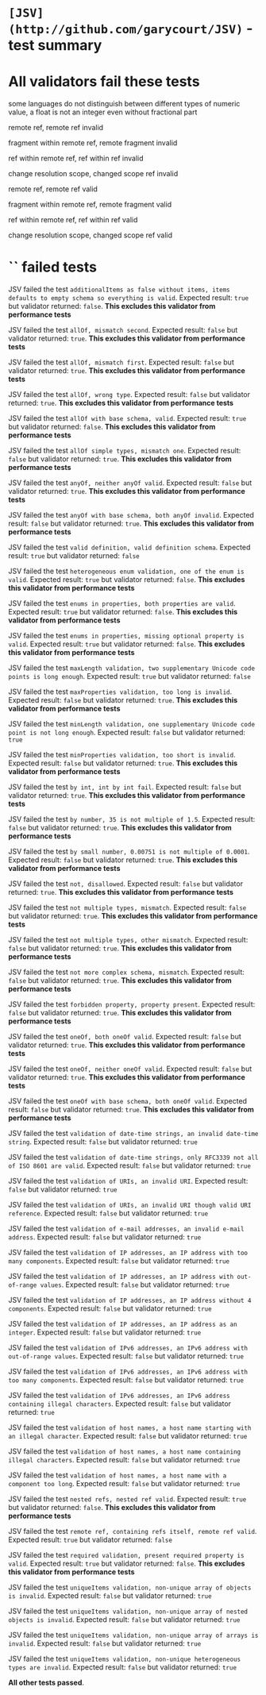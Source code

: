 # `[JSV](http://github.com/garycourt/JSV)` - test summary

# All validators fail these tests

some languages do not distinguish between different types of numeric value, a float is not an integer even without fractional part

remote ref, remote ref invalid

fragment within remote ref, remote fragment invalid

ref within remote ref, ref within ref invalid

change resolution scope, changed scope ref invalid

remote ref, remote ref valid

fragment within remote ref, remote fragment valid

ref within remote ref, ref within ref valid

change resolution scope, changed scope ref valid


# `` failed tests

JSV failed the test `additionalItems as false without items, items defaults to empty schema so everything is valid`. Expected result: `true` but validator returned: `false`. **This excludes this validator from performance tests**

JSV failed the test `allOf, mismatch second`. Expected result: `false` but validator returned: `true`. **This excludes this validator from performance tests**

JSV failed the test `allOf, mismatch first`. Expected result: `false` but validator returned: `true`. **This excludes this validator from performance tests**

JSV failed the test `allOf, wrong type`. Expected result: `false` but validator returned: `true`. **This excludes this validator from performance tests**

JSV failed the test `allOf with base schema, valid`. Expected result: `true` but validator returned: `false`. **This excludes this validator from performance tests**

JSV failed the test `allOf simple types, mismatch one`. Expected result: `false` but validator returned: `true`. **This excludes this validator from performance tests**

JSV failed the test `anyOf, neither anyOf valid`. Expected result: `false` but validator returned: `true`. **This excludes this validator from performance tests**

JSV failed the test `anyOf with base schema, both anyOf invalid`. Expected result: `false` but validator returned: `true`. **This excludes this validator from performance tests**

JSV failed the test `valid definition, valid definition schema`. Expected result: `true` but validator returned: `false`

JSV failed the test `heterogeneous enum validation, one of the enum is valid`. Expected result: `true` but validator returned: `false`. **This excludes this validator from performance tests**

JSV failed the test `enums in properties, both properties are valid`. Expected result: `true` but validator returned: `false`. **This excludes this validator from performance tests**

JSV failed the test `enums in properties, missing optional property is valid`. Expected result: `true` but validator returned: `false`. **This excludes this validator from performance tests**

JSV failed the test `maxLength validation, two supplementary Unicode code points is long enough`. Expected result: `true` but validator returned: `false`

JSV failed the test `maxProperties validation, too long is invalid`. Expected result: `false` but validator returned: `true`. **This excludes this validator from performance tests**

JSV failed the test `minLength validation, one supplementary Unicode code point is not long enough`. Expected result: `false` but validator returned: `true`

JSV failed the test `minProperties validation, too short is invalid`. Expected result: `false` but validator returned: `true`. **This excludes this validator from performance tests**

JSV failed the test `by int, int by int fail`. Expected result: `false` but validator returned: `true`. **This excludes this validator from performance tests**

JSV failed the test `by number, 35 is not multiple of 1.5`. Expected result: `false` but validator returned: `true`. **This excludes this validator from performance tests**

JSV failed the test `by small number, 0.00751 is not multiple of 0.0001`. Expected result: `false` but validator returned: `true`. **This excludes this validator from performance tests**

JSV failed the test `not, disallowed`. Expected result: `false` but validator returned: `true`. **This excludes this validator from performance tests**

JSV failed the test `not multiple types, mismatch`. Expected result: `false` but validator returned: `true`. **This excludes this validator from performance tests**

JSV failed the test `not multiple types, other mismatch`. Expected result: `false` but validator returned: `true`. **This excludes this validator from performance tests**

JSV failed the test `not more complex schema, mismatch`. Expected result: `false` but validator returned: `true`. **This excludes this validator from performance tests**

JSV failed the test `forbidden property, property present`. Expected result: `false` but validator returned: `true`. **This excludes this validator from performance tests**

JSV failed the test `oneOf, both oneOf valid`. Expected result: `false` but validator returned: `true`. **This excludes this validator from performance tests**

JSV failed the test `oneOf, neither oneOf valid`. Expected result: `false` but validator returned: `true`. **This excludes this validator from performance tests**

JSV failed the test `oneOf with base schema, both oneOf valid`. Expected result: `false` but validator returned: `true`. **This excludes this validator from performance tests**

JSV failed the test `validation of date-time strings, an invalid date-time string`. Expected result: `false` but validator returned: `true`

JSV failed the test `validation of date-time strings, only RFC3339 not all of ISO 8601 are valid`. Expected result: `false` but validator returned: `true`

JSV failed the test `validation of URIs, an invalid URI`. Expected result: `false` but validator returned: `true`

JSV failed the test `validation of URIs, an invalid URI though valid URI reference`. Expected result: `false` but validator returned: `true`

JSV failed the test `validation of e-mail addresses, an invalid e-mail address`. Expected result: `false` but validator returned: `true`

JSV failed the test `validation of IP addresses, an IP address with too many components`. Expected result: `false` but validator returned: `true`

JSV failed the test `validation of IP addresses, an IP address with out-of-range values`. Expected result: `false` but validator returned: `true`

JSV failed the test `validation of IP addresses, an IP address without 4 components`. Expected result: `false` but validator returned: `true`

JSV failed the test `validation of IP addresses, an IP address as an integer`. Expected result: `false` but validator returned: `true`

JSV failed the test `validation of IPv6 addresses, an IPv6 address with out-of-range values`. Expected result: `false` but validator returned: `true`

JSV failed the test `validation of IPv6 addresses, an IPv6 address with too many components`. Expected result: `false` but validator returned: `true`

JSV failed the test `validation of IPv6 addresses, an IPv6 address containing illegal characters`. Expected result: `false` but validator returned: `true`

JSV failed the test `validation of host names, a host name starting with an illegal character`. Expected result: `false` but validator returned: `true`

JSV failed the test `validation of host names, a host name containing illegal characters`. Expected result: `false` but validator returned: `true`

JSV failed the test `validation of host names, a host name with a component too long`. Expected result: `false` but validator returned: `true`

JSV failed the test `nested refs, nested ref valid`. Expected result: `true` but validator returned: `false`. **This excludes this validator from performance tests**

JSV failed the test `remote ref, containing refs itself, remote ref valid`. Expected result: `true` but validator returned: `false`

JSV failed the test `required validation, present required property is valid`. Expected result: `true` but validator returned: `false`. **This excludes this validator from performance tests**

JSV failed the test `uniqueItems validation, non-unique array of objects is invalid`. Expected result: `false` but validator returned: `true`

JSV failed the test `uniqueItems validation, non-unique array of nested objects is invalid`. Expected result: `false` but validator returned: `true`

JSV failed the test `uniqueItems validation, non-unique array of arrays is invalid`. Expected result: `false` but validator returned: `true`

JSV failed the test `uniqueItems validation, non-unique heterogeneous types are invalid`. Expected result: `false` but validator returned: `true`

**All other tests passed**.
